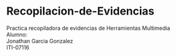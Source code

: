 # Recopilacion-de-Evidencias
Practica recopiladora de evidencias de Herramientas Multimedia<br>
Alumno:<br>
Jonathan Garcia Gonzalez<br>
ITI-07116
